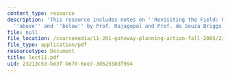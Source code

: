 ```yaml
---
content_type: resource
description: 'This resource includes notes on ''Revisiting the Field: Planning from
  ''above'' and ''below'' by Prof. Rajagopal and Prof. de Souza Briggs.'
file: null
file_location: /coursemedia/11-201-gateway-planning-action-fall-2005/23213c53be3fb6706ee73d62558df994_lect11.pdf
file_type: application/pdf
resourcetype: Document
title: lect11.pdf
uid: 23213c53-be3f-b670-6ee7-3d62558df994
---
```

